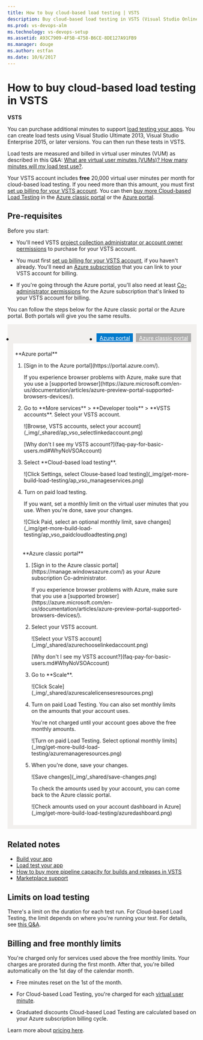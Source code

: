 ```yaml
---
title: How to buy cloud-based load testing | VSTS
description: Buy cloud-based load testing in VSTS (Visual Studio Online, VSO, VSTS)
ms.prod: vs-devops-alm
ms.technology: vs-devops-setup
ms.assetid: A93C7909-4F5B-4758-B6CE-8DE127A91FB9
ms.manager: douge
ms.author: estfan
ms.date: 10/6/2017
---
```


#  How to buy cloud-based load testing in VSTS

**VSTS**

You can purchase additional minutes to support [load testing your apps](../load-test/index.md). You can create load tests using Visual Studio Ultimate 2013, Visual Studio Enterprise 2015, or later versions. You can then run these tests in VSTS.

Load tests are measured and billed in virtual user minutes (VUM) as described in  this Q&A: [What are virtual user minutes (VUMs)? How many minutes will my load test use?](../load-test/reference-qa.md#VUM). 

Your VSTS account includes **free**
20,000 virtual user minutes per month for cloud-based load testing.
If you need more than this amount, you must first
[set up billing for your VSTS account](set-up-billing-for-your-account-vs.md).
You can then [buy more Cloud-based Load Testing](#buy-load-testing) in the
[Azure classic portal](https://manage.windowsazure.com/) or the [Azure portal](https://portal.azure.com).



<a name="buy-load-testing"></a>
## Pre-requisites

Before you start:

*  You'll need VSTS
[project collection administrator or account owner permissions](faq-pay-for-basic-users.md#FindOwnerPCA)
to purchase for your VSTS account.

*  You must first
[set up billing for your VSTS account](set-up-billing-for-your-account-vs.md),
if you haven't already. You'll need an [Azure subscription](faq-pay-for-basic-users.md#AzureMSDNSubscription)
that you can link to your VSTS account for billing.

*  If you're going through the Azure portal, you'll also need at least
[Co-administrator permissions](add-backup-billing-managers.md)
for the Azure subscription that's linked to your VSTS account for billing.

You can follow the steps below for the Azure classic portal
or the Azure portal. Both portals will give you the same results.

<div style="background-color: #f2f0ee;padding-top:10px;padding-bottom:10px;">
<ul class="nav nav-pills" style="padding-right:15px;padding-left:15px;padding-bottom:5px;vertical-align:top;font-size:18px;">
<li style="float:left;" data-toggle="collapse" data-target="#buy-load-testing"></li>
<li style="float: right;"><a style="max-width: 374px;min-width: 120px;vertical-align: top;background-color:#AEAEAE;margin: 0px 0px 0px 8px;min-width:90px;color: #fff;border: solid 2px #AEAEAE;border-radius: 0;padding: 2px 6px 0px 6px;outline-style:none;height:32px;font-size:14px;font-weight:400" data-toggle="pill" href="#azure-classic-portal-0">Azure classic portal</a></li>
<li class="active" style="float: right"><a style="max-width: 374px;min-width: 120px;vertical-align: top;background-color:#007acc;margin: 0px 0px 0px 0px;min-width:90px;color: #fff;border: solid 2px #007acc;border-radius: 0;padding: 2px 6px 0px 6px;outline-style:none;height:32px;font-size:14px;font-weight:400" data-toggle="pill" href="#azure-portal-0">Azure portal</a></li>
</ul>

<div id="buy-load-testing" class="tab-content collapse in fade" style="background-color: #ffffff;margin-left: 15px;margin-right:15px;padding: 5px 5px 5px 5px;">
<div id="azure-portal-0" class="tab-pane fade in active">
<p>**Azure portal**
<p>
<ol>
<li>[Sign in to the Azure portal](https://portal.azure.com/).
<p>If you experience browser problems with Azure,
make sure that you use a [supported browser](https://azure.microsoft.com/en-us/documentation/articles/azure-preview-portal-supported-browsers-devices/).
<li>Go to **More services** > **Developer tools** > **VSTS accounts**.
Select your VSTS account.
<p>
<p>![Browse, VSTS accounts, select your account](_img/_shared/ap_vso_selectlinkedaccount.png)
<p>
<p>[Why don't I see my VSTS account?](faq-pay-for-basic-users.md#WhyNoVSOAccount)
<p>
<li>Select **Cloud-based load testing**.
<p>
<p>![Click Settings, select Clouse-based load testing](_img/get-more-build-load-testing/ap_vso_manageservices.png)
<p>
<li>Turn on paid load testing.
<p>
<p>If you want, set a monthly limit on the virtual user minutes that you use.
When you're done, save your changes.
<p>
<p>![Click Paid, select an optional monthly limit, save changes](_img/get-more-build-load-testing/ap_vso_paidcloudloadtesting.png)
<p>
</ol>
</div>

<div class="tab-pane fade" id="azure-classic-portal-0" style="background-color: #ffffff;margin-left: 15px;margin-right:15px;padding: 5px 5px 5px 5px;">
<p>**Azure classic portal**
<p>
<ol>
<li>[Sign in to the Azure classic portal](https://manage.windowsazure.com/)
as your Azure subscription Co-administrator.
<p>
<p>If you experience browser problems with Azure,
make sure that you use a [supported browser](https://azure.microsoft.com/en-us/documentation/articles/azure-preview-portal-supported-browsers-devices/).
<p>
<li>Select your VSTS account.
<p>
<p>![Select your VSTS account](_img/_shared/azurechooselinkedaccount.png)
<p>
<p>[Why don't I see my VSTS account?](faq-pay-for-basic-users.md#WhyNoVSOAccount)
<p>
<li>Go to **Scale**.
<p>
<p>![Click Scale](_img/_shared/azurescalelicensesresources.png)
<p>
<li>Turn on paid Load Testing.
You can also set monthly limits on the amounts that your account uses.
<p>
<p>You're not charged until your account goes above the free monthly amounts.
<p>
<p>![Turn on paid Load Testing. Select optional monthly limits](_img/get-more-build-load-testing/azuremanageresources.png)
<p>
<li>When you're done, save your changes.
<p>
<p>![Save changes](_img/_shared/save-changes.png)
<p>
<p>To check the amounts used by your account,
you can come back to the Azure classic portal.
<p>
<p>![Check amounts used on your account dashboard in Azure](_img/get-more-build-load-testing/azuredashboard.png)
<p>
</ol>
</div>


</div></div>

## Related notes  

- [Build your app](../build-release/apps/index.md)
- [Load test your app](../load-test/get-started-simple-cloud-load-test.md)  
- [How to buy more pipeline capacity for builds and releases in VSTS](buy-more-build-vs.md)  
- [Marketplace support](../marketplace/marketplace-billing-qa.md)  


## Limits on load testing

There's a limit on the duration for each test run.  For Cloud-based Load Testing, the limit depends on where you're 
running your test.  For details, see [this Q&A](../load-test/reference-qa.md#test-limits).


## Billing and free monthly limits

You're charged only for services used above the free monthly limits.  Your charges are prorated during the first 
month. After that, you're billed automatically on the 1st day of the calendar month.

*  Free minutes reset on the 1st of the month.

*  For Cloud-based Load Testing, you're charged for each 
   [virtual user minute](../load-test/reference-qa.md#VUM).

*   Graduated discounts Cloud-based Load Testing
are calculated based on your Azure subscription billing cycle.

Learn more about [pricing here](https://www.visualstudio.com/team-services/pricing).

